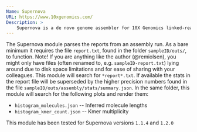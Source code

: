 ```yaml
---
Name: Supernova
URL: https://www.10xgenomics.com/
Description: >
    Supernova is a de novo genome assembler for 10X Genomics linked-reads.
---
```


The Supernova module parses the reports from an assembly run. As a bare minimum it requires the file `report.txt`, found in the folder `sampleID/outs/`, to function. Note! If you are anything like the author (@remiolsen), you might only have files (often renamed to, e.g. `sampleID-report.txt`) lying around due to disk space limitations and for ease of sharing with your colleagues. This module will search for `*report*.txt`. If available the stats in the report file will be superseded by the higher precision numbers found in the file `sampleID/outs/assembly/stats/summary.json`. In the same folder, this module will search for the following plots and render them:

* `histogram_molecules.json` -- Inferred molecule lengths
* `histogram_kmer_count.json` -- Kmer multiplicity

This module has been tested for Supernova versions `1.1.4` and `1.2.0`
